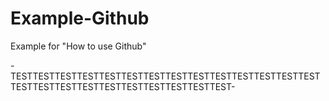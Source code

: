 # Example-Github
Example for "How to use Github"

-TESTTESTTESTTESTTESTTESTTESTTESTTESTTESTTESTTESTTESTTESTTESTTESTTESTTESTTESTTESTTESTTESTTESTTEST-
